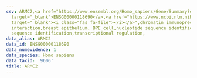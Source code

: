 ```yaml
---
csv: ARMC2,<a href="https://www.ensembl.org/Homo_sapiens/Gene/Summary?db=core;g=ENSG00000118690"
  target="_blank">ENSG00000118690</a>,<a href="https://www.ncbi.nlm.nih.gov/pubmed/22863008"
  target="_blank"><i class="fas fa-file"></i></a>",chromatin immunoprecipitation assay,direct
  interaction,breast epithelium, BPE cell,nucleotide sequence identification,nucleotide
  sequence identification,transcriptional regulation,
data_alias: ARMC2
data_id: ENSG00000118690
data_numevidence: 1
data_species: Homo sapiens
data_taxid: '9606'
title: ARMC2
---
```

